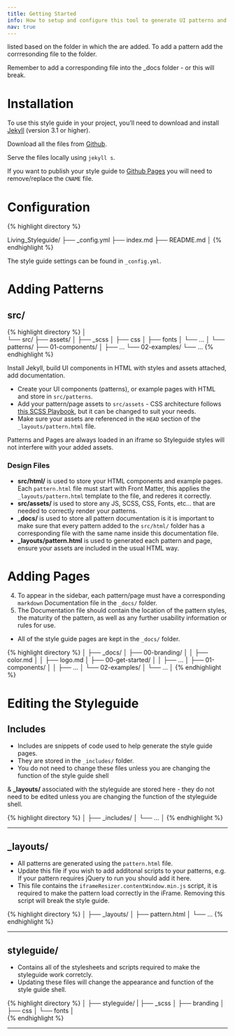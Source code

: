 ```yaml
---
title: Getting Started
info: How to setup and configure this tool to generate UI patterns and documentation for your digital product. It is built using Jekyll.  
nav: true
---
```


listed based on the folder in which the are added. To add a pattern add the corrresonding file to the folder. 

Remember to add a corresponding file into the _docs folder - or this will break.

 

# Installation

To use this style guide in your project, you’ll need to download and install [Jekyll](http://jekyllrb.com/) (version 3.1 or higher).

Download all the files from [Github](https://github.com/matthewelsom/Living_Styleguide).

Serve the files locally using `jekyll s`.

If you want to publish your style guide to [Github Pages](https://pages.github.com/) you will need to remove/replace the `CNAME` file.


# Configuration

{% highlight directory %}

Living_Styleguide/
├── _config.yml
├── index.md
├── README.md
│
{% endhighlight %}

The style guide settings can be found in `_config.yml`.

# Adding Patterns

## src/

{% highlight directory %}
│   
└── src/ 
    ├── assets/
    │   ├── _scss
    │   ├── css
    │   ├── fonts
    │   └── ...
    │
    └── patterns/
        ├── 01-components/
        │   ├── ...
        └── 02-examples/
            └── ...
{% endhighlight %}



Install Jekyll, build UI components in HTML with styles and assets attached, add documentation.


- Create your UI components (patterns), or example pages with HTML and store in `src/patterns`.
- Add your pattern/page assets to `src/assets` - CSS architecture follows [this SCSS Playbook](http://matthewelsom.com/blog/simple-scss-playbook.html), but it can be changed to suit your needs.
- Make sure your assets are referenced in the `HEAD` section of the `_layouts/pattern.html` file. 


Patterns and Pages are always loaded in an iframe so Styleguide styles will not interfere with your added assets.

### Design Files

- **src/html/** is used to store your HTML components and example pages. Each `pattern.html` file must start with Front Matter, this applies the `_layouts/pattern.html` template to the file, and rederes it correctly.
- **src/assets/** is used to store any JS, SCSS, CSS, Fonts, etc... that are needed to correctly render your patterns.
- **_docs/** is used to store all pattern documentation is it is important to make sure that every pattern added to the `src/html/` folder has a corresponding file with the same name inside this documentation file.
- **_layouts/pattern.html** is used to generated each pattern and page, ensure your assets are included in the usual HTML way.


# Adding Pages

4. To appear in the sidebar, each pattern/page must have a corresponding `markdown` Documentation file in the `_docs/` folder.
5. The Documentation file should contain the location of the pattern styles, the maturity of the pattern, as well as any further usability information or rules for use.
- All of the style guide pages are kept in the `_docs/` folder. 

{% highlight directory %}
│
├── _docs/
│   ├── 00-branding/
│   │   ├── color.md
│   │   ├── logo.md
│   ├── 00-get-started/
│   │   ├── ...
│   ├── 01-components/
│   │   ├── ...
│   └── 02-examples/
│       └── ...
│
{% endhighlight %}



# Editing the Styleguide

## Includes

- Includes are snippets of code used to help generate the style guide pages. 
- They are stored in the `_includes/` folder.
- You do not need to change these files unless you are changing the function of the style guide shell

& **_layouts/** associated with the styleguide are stored here - they do not need to be edited unless you are changing the function of the styleguide shell.

{% highlight directory %}
│
├── _includes/
│   └── ...
│
{% endhighlight %}

---

## _layouts/

- All patterns are generated using the `pattern.html` file. 
- Update this file if you wish to add additonal scripts to your patterns, e.g. If your pattern requires jQuery to run you should add it here. 
- This file contains the `iframeResizer.contentWindow.min.js` script, it is required to make the pattern load correctly in the iFrame. Removing this script will break the style guide.

{% highlight directory %}
│
├── _layouts/
│   ├── pattern.html
│   └── ...
{% endhighlight %}

---

## styleguide/

- Contains all of the stylesheets and scripts required to make the styleguide work corretcly. 
- Updating these files will change the appearance and function of the style guide shell.

{% highlight directory %}
│
├── styleguide/
|   ├── _scss
│   ├── branding
│   ├── css
│   └── fonts
│  
{% endhighlight %}


---
